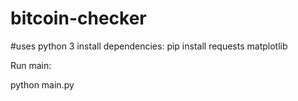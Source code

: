 # bitcoin-checker
#uses python 3
install dependencies:
 pip install requests matplotlib
 
 Run main:
 
 python main.py
